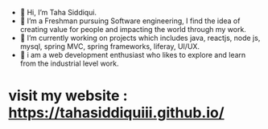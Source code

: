 - 👋 Hi, I’m Taha Siddiqui.
- 👀 I’m a Freshman pursuing Software engineering, I find the idea of creating value for people and impacting the world through my work.
- 🌱 I’m currently working on projects which includes java, reactjs, node js, mysql, spring MVC, spring frameworks, liferay, UI/UX.
- 🍁 i am a web development enthusiast who likes to explore and learn from the industrial level work.
 # visit my website : https://tahasiddiquiii.github.io/


<!---
tahasiddiquiii/tahasiddiquiii is a ✨ special ✨ repository because its `README.md` (this file) appears on your GitHub profile.
You can click the Preview link to take a look at your changes.
--->
